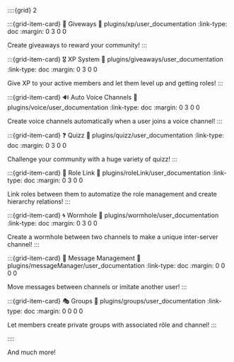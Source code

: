 ::::{grid} 2

:::{grid-item-card} 🎁 Giveways
:link: plugins/xp/user_documentation
:link-type: doc
:margin: 0 3 0 0

Create giveaways to reward your community!
:::

:::{grid-item-card} 🎖️ XP System
:link: plugins/giveaways/user_documentation
:link-type: doc 
:margin: 0 3 0 0

Give XP to your active members and let them level up and getting roles!
:::

:::{grid-item-card} 🔊 Auto Voice Channels
:link: plugins/voice/user_documentation
:link-type: doc
:margin: 0 3 0 0

Create voice channels automatically when a user joins a voice channel!
:::

:::{grid-item-card} ❓ Quizz
:link: plugins/quizz/user_documentation
:link-type: doc
:margin: 0 3 0 0

Challenge your community with a huge variety of quizz!
:::  

:::{grid-item-card} 📎 Role Link
:link: plugins/roleLink/user_documentation
:link-type: doc
:margin: 0 3 0 0

Link roles between them to automatize the role management and create hierarchy relations!
:::

:::{grid-item-card} 🌀 Wormhole
:link: plugins/wormhole/user_documentation
:link-type: doc
:margin: 0 3 0 0

Create a wormhole between two channels to make a unique inter-server channel!
:::

:::{grid-item-card} 💬 Message Management
:link: plugins/messageManager/user_documentation
:link-type: doc
:margin: 0 0 0 0

Move messages between channels or imitate another user!
:::

:::{grid-item-card} 🎭 Groups
:link: plugins/groups/user_documentation
:link-type: doc
:margin: 0 0 0 0

Let members create private groups with associated rôle and channel!
:::

::::

And much more!